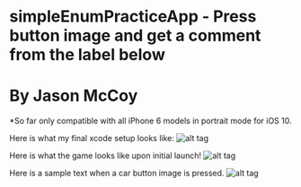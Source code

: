 # simpleEnumPracticeApp - Press button image and get a comment from the label below
# By Jason McCoy
*So far only compatible with all iPhone 6 models in portrait mode for iOS 10.


Here is what my final xcode setup looks like:
![alt tag](http://mccoygames.com/wp-content/uploads/2016/07/Screen-Shot-2016-07-10-at-11.50.11-PM.png)


Here is what the game looks like upon initial launch!
![alt tag](http://mccoygames.com/wp-content/uploads/2016/07/Screen-Shot-2016-07-10-at-11.53.11-PM.png)


Here is a sample text when a car button image is pressed.
![alt tag](http://mccoygames.com/wp-content/uploads/2016/07/Screen-Shot-2016-07-10-at-11.53.14-PM.png)

